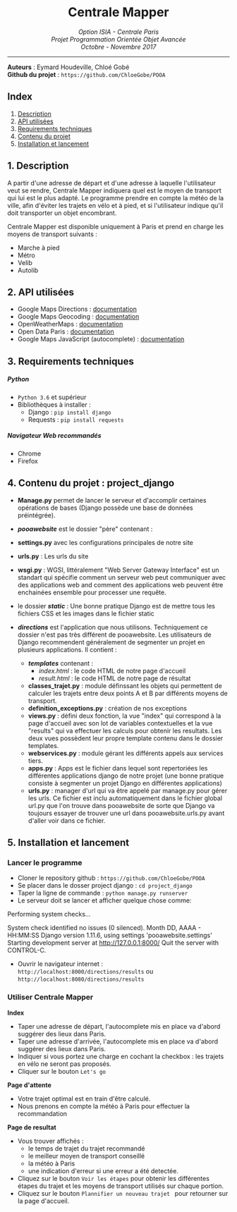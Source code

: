 <h1 align='center'> Centrale Mapper </h1>
<p align='center'>
<i>Option ISIA - Centrale Paris <br>
Projet Programmation Orientée Objet Avancée <br>
Octobre - Novembre 2017 <hr></i></p>

__Auteurs__ : Eymard Houdeville, Chloé Gobé <br>
__Github du projet__ : `https://github.com/ChloeGobe/POOA`

## Index
1. [Description](#description)
2. [API utilisées](#api)
3. [Requirements techniques](#requirements)
4. [Contenu du projet](#arborescence)
5. [Installation et lancement](#installation)


## <a name="description"></a>1. Description
A partir d'une adresse de départ et d'une adresse à laquelle l'utilisateur veut se rendre, Centrale Mapper indiquera quel
est le moyen de transport qui lui est le plus adapté. Le programme prendre en compte la météo de la ville, afin d'éviter
les trajets en vélo et à pied, et si l'utilisateur indique qu'il doit transporter un objet encombrant.

Centrale Mapper est disponible uniquement à Paris et prend en charge les moyens de transport suivants :

* Marche à pied
* Métro
* Velib
* Autolib

## <a name="api"></a>2. API utilisées
- Google Maps Directions :  [documentation](https://developers.google.com/maps/documentation/directions/ "Title")  
- Google Maps Geocoding : [documentation](https://developers.google.com/maps/documentation/geocoding/ "Title")  
- OpenWeatherMaps : [documentation](http://openweathermap.org/current "Title")
- Open Data Paris : [documentation](https://opendata.paris.fr/api/v1/documentation "Title")
- Google Maps JavaScript (autocomplete) : [documentation](https://developers.google.com/maps/documentation/javascript/places-autocomplete)


## <a name="requirements"></a>3. Requirements techniques

##### Python
- `Python 3.6` et supérieur
- Bibliothèques à installer :
    - Django : `pip install django`
    - Requests : `pip install requests`

##### Navigateur Web recommandés
- Chrome
- Firefox

## 4. <a name="arborescence"></a>Contenu du projet : project_django


- **Manage.py** permet de lancer le serveur et d'accomplir certaines opérations de bases (Django possède une base de données préintégrée). <br>

-  **_pooawebsite_** est le dossier "père" contenant :
  - **settings.py** avec les configurations principales de notre site
  - **urls.py**  : Les urls du site
  - **wsgi.py** : WGSI, littéralement "Web Server Gateway Interface" est un standart qui spécifie comment un serveur web peut communiquer avec des applications web and comment des applications web peuvent être enchainées ensemble pour processer une requête.
  - le dossier **_static_** : Une bonne pratique Django est de mettre tous les fichiers CSS et les images dans le fichier static

- **_directions_** est l'application que nous utilisons. Techniquement ce dossier n'est pas très différent de pooawebsite. Les utilisateurs de Django recommendent généralement de segmenter un projet en plusieurs applications. Il contient :
  	- **_templates_** contenant :
  		- *index.html* : le code HTML de notre page d'accueil
  		- *result.html* : le code HTML de notre page de résultat
   - **classes_trajet.py** : module définssant les objets qui permettent de calculer les trajets entre deux points A et B par différents moyens de transport.
  - **definition_exceptions.py** : création de nos exceptions
  - **views.py** : défini deux fonction, la vue "index" qui correspond à la page d'accueil avec son lot de variables contextuelles et la vue "results" qui va effectuer les calculs pour obtenir les resultats. Les deux vues possèdent leur propre template contenu dans le dossier templates.
  - **webservices.py** : module gérant les différents appels aux services tiers.
  - **apps.py** : Apps est le fichier dans lequel sont repertoriées les différentes applications django de notre projet (une bonne pratique consiste à segmenter un projet Django en différentes applications)
  - **urls.py** : manager d'url qui va être appelé par manage.py pour gérer les urls. Ce fichier est inclu automatiquement dans le fichier global url.py que l'on trouve dans pooawebsite de sorte que Django va toujours essayer de trouver une url dans pooawebsite.urls.py avant d'aller voir dans ce fichier.

## <a name="installation"></a>5. Installation et lancement

### Lancer le programme
- Cloner le repository github :  `https://github.com/ChloeGobe/POOA`
- Se placer dans le dosser project django : `cd project_django`
- Taper la ligne de commande : `python manage.py runserver`
- Le serveur doit se lancer et afficher quelque chose comme:

Performing system checks...

System check identified no issues (0 silenced).
Month DD, AAAA - HH:MM:SS
Django version 1.11.6, using settings 'pooawebsite.settings'
Starting development server at http://127.0.0.1:8000/
Quit the server with CONTROL-C.

- Ouvrir le navigateur internet : `http://localhost:8000/directions/results` ou `http://localhost:8080/directions/results`

### Utiliser Centrale Mapper

**Index**

- Taper une adresse de départ, l'autocomplete mis en place va d'abord suggérer des lieux dans Paris.
- Taper une adresse d'arrivée, l'autocomplete mis en place va d'abord suggérer des lieux dans Paris.
- Indiquer si vous portez une charge en cochant la checkbox : les trajets en vélo ne seront pas proposés.
- Cliquer sur le bouton `Let's go`

**Page d'attente**

- Votre trajet optimal est en train d'être calculé.
- Nous prenons en compte la météo à Paris pour effectuer la recommandation

**Page de resultat**

- Vous trouver affichés :
	- le temps de trajet du trajet recommandé
	- le meilleur moyen de transport conseillé
	- la météo à Paris
	- une indication d'erreur si une erreur a été detectée.
- Cliquez sur le bouton `Voir les étapes` pour obtenir les différentes étapes du trajet et les moyens de transport utilisés sur chaque portion.
- Cliquez sur le bouton `Plannifier un nouveau trajet ` pour retourner sur la page d'accueil.
